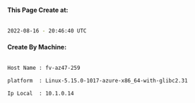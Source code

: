 
   
#### This Page Create at:

```bash

2022-08-16 - 20:46:40 UTC

```

#### Create By Machine:

```bash

Host Name : fv-az47-259

platform  : Linux-5.15.0-1017-azure-x86_64-with-glibc2.31

Ip Local  : 10.1.0.14

```

